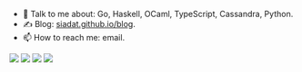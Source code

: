 - 💬  Talk to me about: Go, Haskell, OCaml, TypeScript, Cassandra, Python.
- ✍️ Blog: [siadat.github.io/blog](https://siadat.github.io/blog/index.html).
- 📫  How to reach me: email.

<a href="http://siadat.github.io/projects"><img src="https://i.imgur.com/E6SPSNUs.png"></a>
<a href="http://siadat.github.io/projects"><img src="https://i.imgur.com/mbQbFcTs.png"></a>
<a href="http://siadat.github.io/projects"><img src="https://i.imgur.com/aH9DNnus.png"></a>
<a href="http://siadat.github.io/projects"><img src="https://i.imgur.com/qPocT9is.png"></a>

<!--
<a href="http://siadat.github.io/projects"><img src="https://i.imgur.com/xCZvnJys.png"></a>
<a href="http://siadat.github.io/projects"><img src="https://i.imgur.com/D9T3Bo7s.png"></a>
<a href="http://siadat.github.io/projects"><img src="https://i.imgur.com/03uyuwas.png"></a>
<a href="http://siadat.github.io/projects"><img src="https://i.imgur.com/jVyzyE9s.png"></a>
-->
